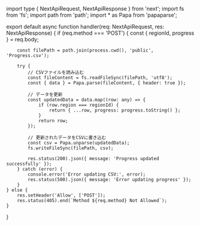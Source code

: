 import type { NextApiRequest, NextApiResponse } from 'next';
import fs from 'fs';
import path from 'path';
import * as Papa from 'papaparse';

export default async function handler(req: NextApiRequest, res: NextApiResponse) {
    if (req.method === 'POST') {
        const { regionId, progress } = req.body;

        const filePath = path.join(process.cwd(), 'public', 'Progress.csv');

        try {
            // CSVファイルを読み込む
            const fileContent = fs.readFileSync(filePath, 'utf8');
            const { data } = Papa.parse(fileContent, { header: true });

            // データを更新
            const updatedData = data.map((row: any) => {
                if (row.region === regionId) {
                    return { ...row, progress: progress.toString() };
                }
                return row;
            });

            // 更新されたデータをCSVに書き込む
            const csv = Papa.unparse(updatedData);
            fs.writeFileSync(filePath, csv);

            res.status(200).json({ message: 'Progress updated successfully' });
        } catch (error) {
            console.error('Error updating CSV:', error);
            res.status(500).json({ message: 'Error updating progress' });
        }
    } else {
        res.setHeader('Allow', ['POST']);
        res.status(405).end(`Method ${req.method} Not Allowed`);
    }
}